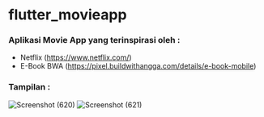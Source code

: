 # flutter_movieapp
 ### Aplikasi Movie App yang terinspirasi oleh :
 - Netflix (https://www.netflix.com/)
 - E-Book BWA (https://pixel.buildwithangga.com/details/e-book-mobile)

 ### Tampilan :
 ![Screenshot (620)](https://user-images.githubusercontent.com/71241922/134520165-aa5f1bf9-98b8-469e-a603-75aeadf95fb3.png)
 ![Screenshot (621)](https://user-images.githubusercontent.com/71241922/134520221-c0145841-211e-4949-a7a0-01e90cd3e34e.png)
